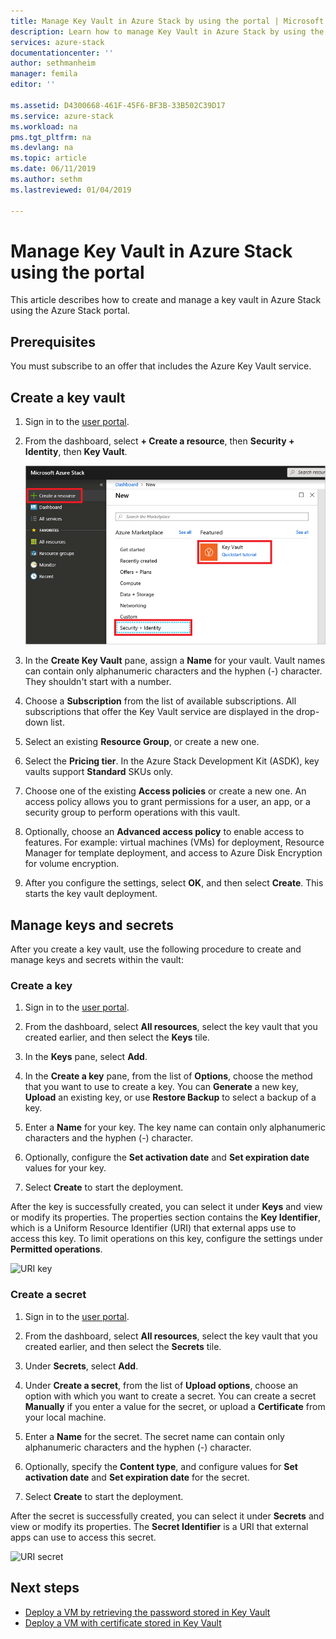 ```yaml
---
title: Manage Key Vault in Azure Stack by using the portal | Microsoft Docs
description: Learn how to manage Key Vault in Azure Stack by using the Azure Stack portal.
services: azure-stack
documentationcenter: ''
author: sethmanheim
manager: femila
editor: ''

ms.assetid: D4300668-461F-45F6-BF3B-33B502C39D17
ms.service: azure-stack
ms.workload: na
pms.tgt_pltfrm: na
ms.devlang: na
ms.topic: article
ms.date: 06/11/2019
ms.author: sethm
ms.lastreviewed: 01/04/2019

---
```


# Manage Key Vault in Azure Stack using the portal

This article describes how to create and manage a key vault in Azure Stack using the Azure Stack portal.

## Prerequisites

You must subscribe to an offer that includes the Azure Key Vault service.

## Create a key vault

1. Sign in to the [user portal](https://portal.local.azurestack.external).

2. From the dashboard, select **+ Create a resource**, then **Security + Identity**, then **Key Vault**.

    ![Key Vault screen](media/azure-stack-key-vault-manage-portal/image1.png)

3. In the **Create Key Vault** pane, assign a **Name** for your vault. Vault names can contain only alphanumeric characters and the hyphen (-) character. They shouldn't start with a number.

4. Choose a **Subscription** from the list of available subscriptions. All subscriptions that offer the Key Vault service are displayed in the drop-down list.

5. Select an existing **Resource Group**, or create a new one.

6. Select the **Pricing tier**. In the Azure Stack Development Kit (ASDK), key vaults support **Standard** SKUs only.

7. Choose one of the existing **Access policies** or create a new one. An access policy allows you to grant permissions for a user, an app, or a security group to perform operations with this vault.

8. Optionally, choose an **Advanced access policy** to enable access to features. For example: virtual machines (VMs) for deployment, Resource Manager for template deployment, and access to Azure Disk Encryption for volume encryption.

9. After you configure the settings, select **OK**, and then select **Create**. This starts the key vault deployment.

## Manage keys and secrets

After you create a key vault, use the following procedure to create and manage keys and secrets within the vault:

### Create a key

1. Sign in to the [user portal](https://portal.local.azurestack.external).

2. From the dashboard, select **All resources**, select the key vault that you created earlier, and then select the **Keys** tile.

3. In the **Keys** pane, select **Add**.

4. In the **Create a key** pane, from the list of **Options**, choose the method that you want to use to create a key. You can **Generate** a new key, **Upload** an existing key, or use **Restore Backup** to select a backup of a key.

5. Enter a **Name** for your key. The key name can contain only alphanumeric characters and the hyphen (-) character.

6. Optionally, configure the **Set activation date** and **Set expiration date** values for your key.

7. Select **Create** to start the deployment.

After the key is successfully created, you can select it under **Keys** and view or modify its properties. The properties section contains the **Key Identifier**, which is a Uniform Resource Identifier (URI) that external apps use to access this key. To limit operations on this key, configure the settings under **Permitted operations**.

![URI key](media/azure-stack-key-vault-manage-portal/image4.png)

### Create a secret

1. Sign in to the [user portal](https://portal.local.azurestack.external).

2. From the dashboard, select **All resources**, select the key vault that you created earlier, and then select the **Secrets** tile.

3. Under **Secrets**, select **Add**.

4. Under **Create a secret**, from the list of **Upload options**, choose an option with which you want to create a secret. You can create a secret **Manually** if you enter a value for the secret, or upload a **Certificate** from your local machine.

5. Enter a **Name** for the secret. The secret name can contain only alphanumeric characters and the hyphen (-) character.

6. Optionally, specify the **Content type**, and configure values for **Set activation date** and **Set expiration date** for the secret.

7. Select **Create** to start the deployment.

After the secret is successfully created, you can select it under **Secrets** and view or modify its properties. The **Secret Identifier** is a URI that external apps can use to access this secret.

![URI secret](media/azure-stack-key-vault-manage-portal/image5.png)

## Next steps

* [Deploy a VM by retrieving the password stored in Key Vault](azure-stack-key-vault-deploy-vm-with-secret.md)
* [Deploy a VM with certificate stored in Key Vault](azure-stack-key-vault-push-secret-into-vm.md)
